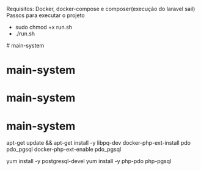 Requisitos: Docker, docker-compose e composer(execução do laravel sail)
Passos para executar o projeto

- sudo chmod +x run.sh
- ./run.sh



 # main-system
# main-system
# main-system
# main-system


apt-get update && apt-get install -y libpq-dev
docker-php-ext-install pdo pdo_pgsql
docker-php-ext-enable pdo_pgsql



yum install -y postgresql-devel
yum install -y php-pdo php-pgsql
